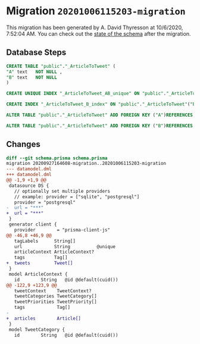 # Migration `20201006115203-migration`

This migration has been generated by A. David Thyresson at 10/6/2020, 7:52:04 AM.
You can check out the [state of the schema](./schema.prisma) after the migration.

## Database Steps

```sql
CREATE TABLE "public"."_ArticleToTweet" (
"A" text   NOT NULL ,
"B" text   NOT NULL 
)

CREATE UNIQUE INDEX "_ArticleToTweet_AB_unique" ON "public"."_ArticleToTweet"("A", "B")

CREATE INDEX "_ArticleToTweet_B_index" ON "public"."_ArticleToTweet"("B")

ALTER TABLE "public"."_ArticleToTweet" ADD FOREIGN KEY ("A")REFERENCES "public"."Article"("id") ON DELETE CASCADE ON UPDATE CASCADE

ALTER TABLE "public"."_ArticleToTweet" ADD FOREIGN KEY ("B")REFERENCES "public"."Tweet"("id") ON DELETE CASCADE ON UPDATE CASCADE
```

## Changes

```diff
diff --git schema.prisma schema.prisma
migration 20200927164608-migration..20201006115203-migration
--- datamodel.dml
+++ datamodel.dml
@@ -1,9 +1,9 @@
 datasource DS {
   // optionally set multiple providers
   // example: provider = ["sqlite", "postgresql"]
   provider = "postgresql"
-  url = "***"
+  url = "***"
 }
 generator client {
   provider        = "prisma-client-js"
@@ -46,8 +46,9 @@
   tagLabels      String[]
   url            String          @unique
   articleContext ArticleContext?
   tags           Tag[]
+  tweets         Tweet[]
 }
 model ArticleContext {
   id        String   @id @default(cuid())
@@ -122,9 +123,9 @@
   tweetContext    TweetContext?
   tweetCategories TweetCategory[]
   tweetPriorities TweetPriority[]
   tags            Tag[]
-
+  articles        Article[]
 }
 model TweetCategory {
   id        String   @id @default(cuid())
```


